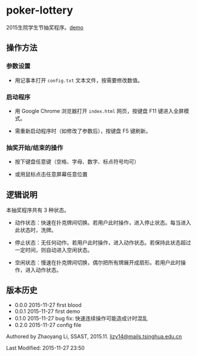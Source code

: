 # poker-lottery

2015生院学生节抽奖程序。[demo](http://static.200404.xyz/poker-lottery)

## 操作方法

### 参数设置

 * 用记事本打开 `config.txt` 文本文件，按需要修改数值。

 
### 启动程序

 * 用 Google Chrome 浏览器打开 `index.html` 网页，按键盘 F11 键进入全屏模式。
 
 * 需重新启动程序时（如修改了参数后），按键盘 F5 键刷新。
 

### 抽奖开始/结束的操作

 * 按下键盘任意键（空格、字母、数字、标点符号均可）

 * 或用鼠标点击任意屏幕任意位置

 

 
 
## 逻辑说明

本抽奖程序共有 3 种状态。

 * 动作状态：快速在扑克牌间切换。若用户此时操作，进入停止状态。每当进入此状态时，洗牌。

 * 停止状态：无任何动作。若用户此时操作，进入动作状态。若保持此状态超过一定时间，则自动进入空闲状态。

 * 空闲状态：慢速在扑克牌间切换，偶尔把所有牌展开成扇形。若用户此时操作，进入动作状态。

 
 


## 版本历史

 * 0.0.0 2015-11-27 first blood
 * 0.0.1 2015-11-27 first demo
 * 0.1.0 2015-11-27 bug fix: 快速连续操作可能造成计时混乱
 * 0.2.0 2015-11-27 config file


Authored by Zhaoyang Li, SSAST, 2015.11.
lizy14@mails.tsinghua.edu.cn

Last Modified: 2015-11-27 23:50

